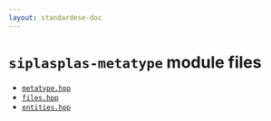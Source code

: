 ```yaml
---
layout: standardese-doc
---
```



# `siplasplas-metatype` module files


 - [`metatype.hpp`]({{site.url}}{{site.baseurl}}/doc/standardese/feature__slash__type-erasure/siplasplas-metatype/metatype.html)
 - [`files.hpp`]({{site.url}}{{site.baseurl}}/doc/standardese/feature__slash__type-erasure/siplasplas-metatype/files.html)
 - [`entities.hpp`]({{site.url}}{{site.baseurl}}/doc/standardese/feature__slash__type-erasure/siplasplas-metatype/entities.html)